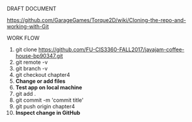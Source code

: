 DRAFT DOCUMENT

https://github.com/GarageGames/Torque2D/wiki/Cloning-the-repo-and-working-with-Git 

WORK FLOW

1. git clone https://github.com/FU-CIS3360-FALL2017/javajam-coffee-house-bp90347.git  
1. git remote -v  
1. git branch -v  
1. git checkout chapter4  
1. **Change or add files**  
1. **Test app on local machine**
1. git add .  
1. git commit -m 'commit title'  
1. git push origin chapter4
1. **Inspect change in GitHub**
